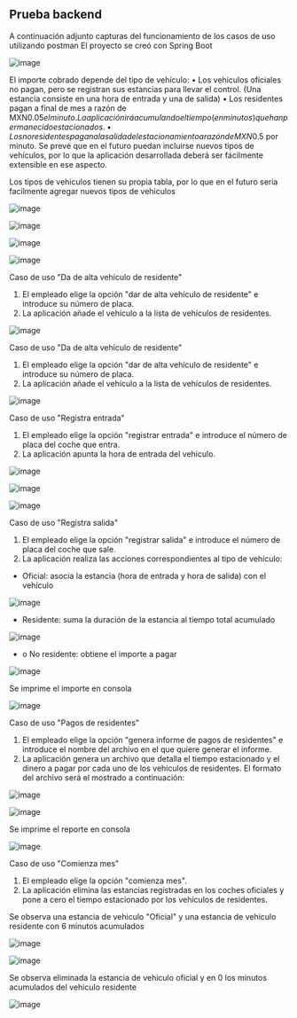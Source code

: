 ## Prueba backend
A continuación adjunto capturas del funcionamiento de los casos de uso utilizando postman
El proyecto se creó con Spring Boot

![image](https://github.com/abelgrajales/TestGetechnologiesMxEstacionamiento/assets/158242303/6c4d9a5b-7ad6-40a3-914e-a7c09a7530da)

El importe cobrado depende del tipo de vehículo:
•	Los vehículos oficiales no pagan, pero se registran sus estancias para llevar el control. (Una estancia consiste en una hora de entrada y una de salida)
•	Los residentes pagan a final de mes a razón de MXN$0.05 el minuto. La aplicación irá acumulando el tiempo (en minutos) que han permanecido estacionados.
•	Los no residentes pagan a la salida del estacionamiento a razón de MXN$0.5 por minuto. Se prevé que en el futuro puedan incluirse nuevos tipos de vehículos, por lo que la aplicación desarrollada deberá ser fácilmente extensible en ese aspecto.

Los tipos de vehiculos tienen su propia tabla, por lo que en el futuro seria facilmente agregar nuevos tipos de vehiculos

![image](https://github.com/abelgrajales/TestGetechnologiesMxEstacionamiento/assets/158242303/046d1930-d9a3-4ffd-a58f-f8eb2a4a0939)

![image](https://github.com/abelgrajales/TestGetechnologiesMxEstacionamiento/assets/158242303/a6f84b5e-f8a4-4f4c-a491-622a38779dc8)

![image](https://github.com/abelgrajales/TestGetechnologiesMxEstacionamiento/assets/158242303/e98b98bb-aaad-41c1-903d-91c4e1169fa0)

![image](https://github.com/abelgrajales/TestGetechnologiesMxEstacionamiento/assets/158242303/dc783b21-8646-48bd-89a9-4d70691c3deb)

Caso de uso "Da de alta vehículo de residente"
1.	El empleado elige la opción "dar de alta vehículo de residente" e introduce su número de placa.
2.	La aplicación añade el vehículo a la lista de vehículos de residentes.

![image](https://github.com/abelgrajales/TestGetechnologiesMxEstacionamiento/assets/158242303/e192526f-7154-4c8b-87bf-01aa52e8a534)

Caso de uso "Da de alta vehículo de residente"
1.	El empleado elige la opción "dar de alta vehículo de residente" e introduce su número de placa.
2.	La aplicación añade el vehículo a la lista de vehículos de residentes.

![image](https://github.com/abelgrajales/TestGetechnologiesMxEstacionamiento/assets/158242303/d67cdcea-e669-4ed6-a200-fe8deef1021c)

Caso de uso "Registra entrada"
1.	El empleado elige la opción "registrar entrada" e introduce el número de placa del coche que entra.
2.	La aplicación apunta la hora de entrada del vehículo.

![image](https://github.com/abelgrajales/TestGetechnologiesMxEstacionamiento/assets/158242303/f2c7e9d7-d747-4282-ab59-c819816e7333)

![image](https://github.com/abelgrajales/TestGetechnologiesMxEstacionamiento/assets/158242303/e37cdb92-3b36-4944-88ff-bb94f847ec06)

![image](https://github.com/abelgrajales/TestGetechnologiesMxEstacionamiento/assets/158242303/000c0773-e2c1-4f31-a733-aaa27cb169bf)

Caso de uso "Registra salida"
1.	El empleado elige la opción "registrar salida" e introduce el número de placa del coche que sale.
2.	La aplicación realiza las acciones correspondientes al tipo de vehículo:
-	Oficial: asocia la estancia (hora de entrada y hora de salida) con el vehículo

![image](https://github.com/abelgrajales/TestGetechnologiesMxEstacionamiento/assets/158242303/354d8557-6e53-4ae0-9c18-766708be3c5b)

- Residente: suma la duración de la estancia al tiempo total acumulado

![image](https://github.com/abelgrajales/TestGetechnologiesMxEstacionamiento/assets/158242303/bbf43875-6265-4a8d-a3e5-9bc2943f47c9)

- o	No residente: obtiene el importe a pagar

![image](https://github.com/abelgrajales/TestGetechnologiesMxEstacionamiento/assets/158242303/6292c807-8378-4218-b65d-6cd67ccbe54b)

Se imprime el importe en consola

![image](https://github.com/abelgrajales/TestGetechnologiesMxEstacionamiento/assets/158242303/a18d717b-0b4d-41c9-a1d7-98d38c48b4bd)

Caso de uso "Pagos de residentes"
1.	El empleado elige la opción "genera informe de pagos de residentes" e introduce el nombre del archivo en el que quiere generar el informe.
2.	La aplicación genera un archivo que detalla el tiempo estacionado y el dinero a pagar por cada uno de los vehículos de residentes. El formato del archivo será el mostrado a continuación:

![image](https://github.com/abelgrajales/TestGetechnologiesMxEstacionamiento/assets/158242303/8db982f5-698a-4977-96d1-c354ba7e0d7c)

![image](https://github.com/abelgrajales/TestGetechnologiesMxEstacionamiento/assets/158242303/0ec6df0f-adeb-4874-8a29-d17ebb574485)

Se imprime el reporte en consola

![image](https://github.com/abelgrajales/TestGetechnologiesMxEstacionamiento/assets/158242303/156d7448-b2b8-416b-8c8a-67e1d2c48d27)

Caso de uso "Comienza mes"
1.	El empleado elige la opción "comienza mes".
2.	La aplicación elimina las estancias registradas en los coches oficiales y pone a cero el tiempo estacionado por los vehículos de residentes.

Se observa una estancia de vehiculo "Oficial" y una estancia de vehiculo residente con 6 minutos acumulados

![image](https://github.com/abelgrajales/TestGetechnologiesMxEstacionamiento/assets/158242303/53b726e3-a5af-4221-ad4f-eb59f5287d64)

![image](https://github.com/abelgrajales/TestGetechnologiesMxEstacionamiento/assets/158242303/4fd49907-cefa-4add-8a1d-98f67fda0da1)

Se observa eliminada la estancia de vehiculo oficial y en 0 los minutos acumulados del vehiculo residente

![image](https://github.com/abelgrajales/TestGetechnologiesMxEstacionamiento/assets/158242303/1f2dd90c-b610-420e-a245-bb6ea90413e1)
